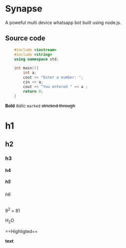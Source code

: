 # Synapse

A poweful multi device whatsapp bot built using node.js.


## Source code

```cpp
    #include <iostream>
    #include <string>
    using namespace std;

    int main(){
        int a;
        cout << "Enter a number: ";
        cin >> a;
        cout << "You entered " << a ;
        return 0;
    }

```

**Bold** *italic* `marked` ~~stricked through~~ 
# h1
## h2
### h3
#### h4
##### h5
###### h6

9<sup>2</sup> = 81

H<sub>2</sub>O

==Highligted==

__text__

